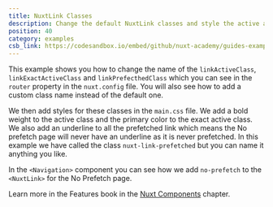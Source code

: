 ```yaml
---
title: NuxtLink Classes
description: Change the default NuxtLink classes and style the active and exact active classes as well as disable prefetch for a specific link
position: 40
category: examples
csb_link: https://codesandbox.io/embed/github/nuxt-academy/guides-examples/tree/master/03_features/09_components_nuxt-link
---
```


This example shows you how to change the name of the `linkActiveClass`, `linkExactActiveClass` and `linkPrefecthedClass` which you can see in the `router` property in the `nuxt.config` file. You will also see how to add a custom class name instead of the default one.

We then add styles for these classes in the `main.css` file. We add a bold weight to the active class and the primary color to the exact active class. We also add an underline to all the prefetched link which means the No prefetch page will never have an underline as it is never prefetched. In this example we have called the class `nuxt-link-prefetched` but you can name it anything you like.

In the `<Navigation>` component you can see how we add `no-prefetch` to the `<NuxtLink>` for the No Prefetch page.

<base-alert type="next">

Learn more in the Features book in the [Nuxt Components](/guides/features/nuxt-components#link-classes) chapter.

</base-alert>

<code-sandbox :src="csb_link"></code-sandbox>
